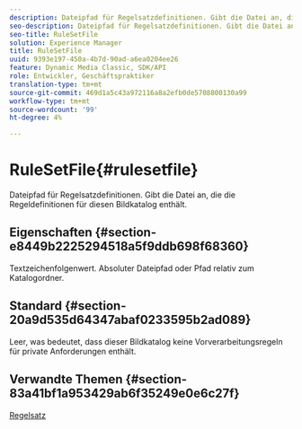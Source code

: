 ```yaml
---
description: Dateipfad für Regelsatzdefinitionen. Gibt die Datei an, die die Regeldefinitionen für diesen Bildkatalog enthält.
seo-description: Dateipfad für Regelsatzdefinitionen. Gibt die Datei an, die die Regeldefinitionen für diesen Bildkatalog enthält.
seo-title: RuleSetFile
solution: Experience Manager
title: RuleSetFile
uuid: 9393e197-450a-4b7d-90ad-a6ea0204ee26
feature: Dynamic Media Classic, SDK/API
role: Entwickler, Geschäftspraktiker
translation-type: tm+mt
source-git-commit: 469d1a5c43a972116a8a2efb0de5708800130a99
workflow-type: tm+mt
source-wordcount: '99'
ht-degree: 4%

---
```



# RuleSetFile{#rulesetfile}

Dateipfad für Regelsatzdefinitionen. Gibt die Datei an, die die Regeldefinitionen für diesen Bildkatalog enthält.

## Eigenschaften {#section-e8449b2225294518a5f9ddb698f68360}

Textzeichenfolgenwert. Absoluter Dateipfad oder Pfad relativ zum Katalogordner.

## Standard {#section-20a9d535d64347abaf0233595b2ad089}

Leer, was bedeutet, dass dieser Bildkatalog keine Vorverarbeitungsregeln für private Anforderungen enthält.

## Verwandte Themen {#section-83a41bf1a953429ab6f35249e0e6c27f}

[Regelsatz](../../../../../is-api/image-catalog/image-serving-api-ref/c-image-catalog-reference/c-rule-set-reference/c-rule-set-reference.md#concept-3e5058cf3507470b82cac638df23ea8e)
